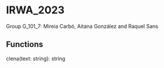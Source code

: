 # IRWA_2023
Group G_101_7: Mireia Carbó, Aitana González and Raquel Sans

## Functions
clena(text: string): string
